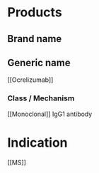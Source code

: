 # Products

## Brand name


## Generic name
[[Ocrelizumab]]

### Class / Mechanism
[[Monoclonal]] IgG1 antibody

# Indication
[[MS]]

